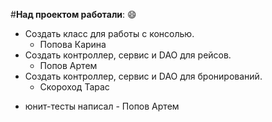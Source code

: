 #**Над проектом работали**:  :smile:

- Создать класс для работы с консолью.
   -  Попова Карина
- Создать контроллер, сервис и DAO для рейсов.
   - Попов Артем
- Создать контроллер, сервис и DAO для бронирований.
     - Скороход Тарас





* юнит-тесты написал - Попов Артем
